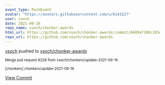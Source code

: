 ```yaml
---
event_type: PushEvent
avatar: "https://avatars.githubusercontent.com/u/814322?"
user: vsoch
date: 2021-09-16
repo_name: vsoch/chonker-awards
html_url: https://github.com/vsoch/chonker-awards/commit/6609a7189c183e82fcb5427761ce94001edfa09d
repo_url: https://github.com/vsoch/chonker-awards
---
```


<a href='https://github.com/vsoch' target='_blank'>vsoch</a> pushed to <a href='https://github.com/vsoch/chonker-awards' target='_blank'>vsoch/chonker-awards</a>

<small>Merge pull request #228 from vsoch/chonkers/update-2021-09-16

[chonkers] chonkers/update-2021-09-16</small>

<a href='https://github.com/vsoch/chonker-awards/commit/6609a7189c183e82fcb5427761ce94001edfa09d' target='_blank'>View Commit</a>